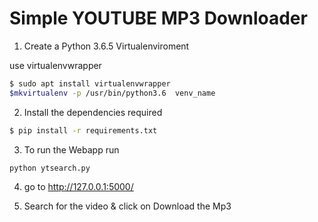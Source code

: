 # Simple YOUTUBE MP3 Downloader 


1. Create a Python 3.6.5 Virtualenviroment

use virtualenvwrapper

```bash
$ sudo apt install virtualenvwrapper
$mkvirtualenv -p /usr/bin/python3.6  venv_name 
```


2. Install the dependencies required 
```bash
$ pip install -r requirements.txt
```

3. To run the Webapp run 
```bash
python ytsearch.py
```

4. go to http://127.0.0.1:5000/

5. Search for the video &  click on Download the Mp3
